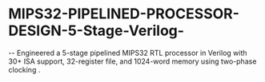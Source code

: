 # MIPS32-PIPELINED-PROCESSOR-DESIGN-5-Stage-Verilog-
 -- Engineered a 5-stage pipelined MIPS32 RTL processor in Verilog with 30+ ISA support, 32-register file, and 1024-word memory using two-phase clocking .
